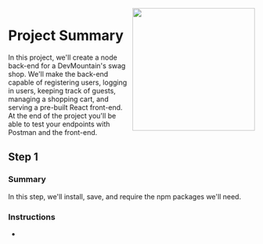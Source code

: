<img src="https://devmounta.in/img/logowhiteblue.png" width="250" align="right">

# Project Summary

In this project, we'll create a node back-end for a DevMountain's swag shop. We'll make the back-end capable of registering users, logging in users, keeping track of guests, managing a shopping cart, and serving a pre-built React front-end. At the end of the project you'll be able to test your endpoints with Postman and the front-end.

## Step 1

### Summary

In this step, we'll install, save, and require the npm packages we'll need.

### Instructions

* 